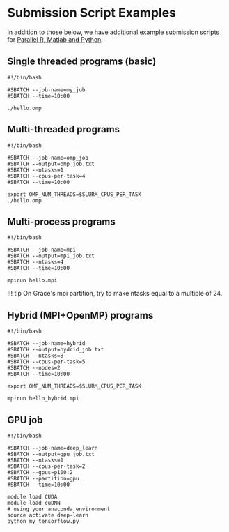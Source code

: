 # Submission Script Examples

In addition to those below, we have additional example submission scripts for [Parallel R, Matlab and Python](https://github.com/ycrc/ycrc_example_scripts).

## Single threaded programs (basic)

```
#!/bin/bash

#SBATCH --job-name=my_job
#SBATCH --time=10:00

./hello.omp
```

## Multi-threaded programs

```
#!/bin/bash

#SBATCH --job-name=omp_job
#SBATCH --output=omp_job.txt
#SBATCH --ntasks=1
#SBATCH --cpus-per-task=4
#SBATCH --time=10:00

export OMP_NUM_THREADS=$SLURM_CPUS_PER_TASK
./hello.omp
```

## Multi-process programs

```
#!/bin/bash

#SBATCH --job-name=mpi
#SBATCH --output=mpi_job.txt
#SBATCH --ntasks=4
#SBATCH --time=10:00

mpirun hello.mpi
```

!!! tip
    On Grace's mpi partition, try to make ntasks equal to a multiple of 24.

## Hybrid (MPI+OpenMP) programs

```
#!/bin/bash

#SBATCH --job-name=hybrid
#SBATCH --output=hydrid_job.txt
#SBATCH --ntasks=8
#SBATCH --cpus-per-task=5
#SBATCH --nodes=2
#SBATCH --time=10:00

export OMP_NUM_THREADS=$SLURM_CPUS_PER_TASK

mpirun hello_hybrid.mpi
```

## GPU job

```
#!/bin/bash

#SBATCH --job-name=deep_learn
#SBATCH --output=gpu_job.txt
#SBATCH --ntasks=1
#SBATCH --cpus-per-task=2
#SBATCH --gpus=p100:2
#SBATCH --partition=gpu
#SBATCH --time=10:00

module load CUDA
module load cuDNN
# using your anaconda environment
source activate deep-learn
python my_tensorflow.py
```
